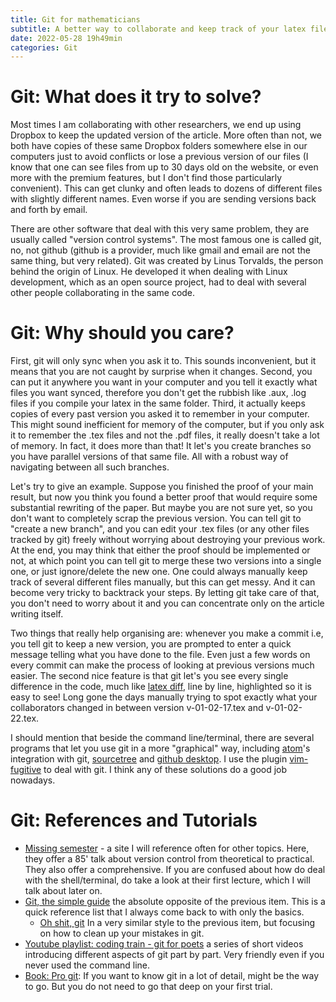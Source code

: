 ```yaml
---
title: Git for mathematicians
subtitle: A better way to collaborate and keep track of your latex files
date: 2022-05-28 19h49min
categories: Git
---
```


# Git: What does it try to solve?
Most times I am collaborating with other researchers, we end up using Dropbox to
keep the updated version of the article. More often than not, we both have
copies of these same Dropbox folders somewhere else in our computers just to
avoid conflicts or lose a previous version of our files (I know that one can see
files from up to 30 days old on the website, or even more with the premium
features, but I don't find those particularly convenient). This can get clunky
and often leads to dozens of different files with slightly different names. 
Even worse if you are sending versions back and forth by email. 

There are other software that deal with this very same problem, they are usually
called "version control systems". The most famous one is called git, no, not
github (github is a provider, much like gmail and email are not the same thing,
but very related). Git was created by Linus Torvalds, the person behind the
origin of Linux. He developed it when dealing with Linux development, which as
an open source project, had to deal with several other people collaborating
in the same code.

# Git: Why should you care?

First, git will only sync when you ask it to. This sounds inconvenient, but it
means that you are not caught by surprise when it changes. Second, you can put
it anywhere you want in your computer and you tell it exactly what files you
want synced, therefore you don't get the rubbish like .aux, .log files if you
compile your latex in the same folder. Third, it actually keeps copies of every
past version you asked it to remember in your computer. This might sound
inefficient for memory of the computer, but if you only ask it to remember the
.tex files and not the .pdf files, it really doesn't take a lot of memory. In
fact, it does more than that! It let's you create branches so you have parallel
versions of that same file. All with a robust way of navigating between all such
branches. 

Let's try to give an example. Suppose you finished the proof of your main
result, but now you think you found a better proof that would require some
substantial rewriting of the paper. But maybe you are not sure yet, so you don't
want to completely scrap the previous version.  You can tell git to "create a
new branch", and you can edit your .tex files (or any other files tracked by
git) freely without worrying about destroying your previous work. At the end,
you may think that either the proof should be implemented or not, at which point
you can tell git to merge these two versions into a single one, or just
ignore/delete the new one. One could always manually keep track of several
different files manually, but this can get messy. And it can become very tricky
to backtrack your steps. By letting git take care of that, you don't need to
worry about it and you can concentrate only on the article writing itself.

Two things that really help organising are: whenever you make a commit i.e, you
tell git to keep a new version, you are prompted to enter a quick message
telling what you have done to the file. Even just a few words on every commit
can make the process of looking at previous versions much easier. The second
nice feature is that git let's you see every single difference in the code, much
like [latex diff](https://ctan.org/pkg/latexdiff), line by line, highlighted so
it is easy to see! Long gone the days manually trying to spot exactly what your
collaborators changed in between version v-01-02-17.tex and v-01-02-22.tex.

I should mention that beside the command line/terminal, there are several
programs that let you use git in a more "graphical" way, including
[atom](https://atom.io/)'s integration with git,
[sourcetree](https://www.sourcetreeapp.com/) and [github
desktop](https://atom.io/). I use the plugin
[vim-fugitive](https://github.com/tpope/vim-fugitive) to deal with git. I think
any of these solutions do a good job nowadays.

# Git: References and Tutorials
- [Missing semester](https://missing.csail.mit.edu/2020/version-control/) - a
  site I will reference often for other topics. Here, they offer a 85' talk
  about version control from theoretical to practical. They also offer a
  comprehensive. If you are confused about how do deal with the shell/terminal,
  do take a look at their first lecture, which I will talk about later on.
- [Git, the simple guide](https://rogerdudler.github.io/git-guide/) the absolute
  opposite of the previous item. This is a quick reference list that I always
  come back to with only the basics.
	- [Oh shit, git](https://ohshitgit.com/) In a very similar style to the
	  previous item, but focusing on how to clean up your mistakes in git.
- [Youtube playlist: coding train - git for poets](https://www.youtube.com/watch?v=BCQHnlnPusY&list=PLRqwX-V7Uu6ZF9C0YMKuns9sLDzK6zoiV&ab_channel=TheCodingTrain)
  a series of short videos introducing different aspects of git part by part.
  Very friendly even if you never used the command line.
- [Book: Pro git](https://git-scm.com/book/en/v2): If you want to know git in a
  lot of detail, might be the way to go. But you do not need to go that deep on
  your first trial.



